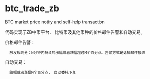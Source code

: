 # btc_trade_zb

BTC market price notify  and self-help transaction


代码实现了ZB中币平台， 比特币及其他币种的价格邮件告警和自动交易。

价格邮件告警： 

      
      触发规则是：N分钟内持续的涨幅或者跌幅超过M个百分点。告警方式是选择邮件接收
  
自动交易：

      跌幅或者涨幅M个百分点， 自动委托下单
  
  
